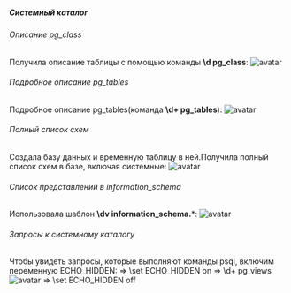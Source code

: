 ##### Системный каталог
###### Описание pg_class
Получила описание таблицы с помощью команды **\d pg_class**:
![avatar](https://sun9-23.userapi.com/impg/cL12nCZtjhp1RA8rsdC4lyWnHEsgGEDFgeti5Q/fgOEgcganS8.jpg?size=504x580&quality=96&sign=7aed6e602a1397878119b5453b206176&type=album)
###### Подробное описание pg_tables
Подробное описание pg_tables(команда **\d+ pg_tables**):
![avatar](https://sun9-48.userapi.com/impg/2UxncSnu0ny9C0Sl1Lt4SAXOoQhhrDTc0pFApA/xvhToPaPBDs.jpg?size=589x382&quality=96&sign=56f241eef0e1ba41261a5e8a716ccfda&type=album)
###### Полный список схем
Создала базу данных и временную таблицу в ней.Получила полный список схем в базе, включая системные:
![avatar](https://sun9-48.userapi.com/impg/SPpkVB7wqE4Q6f8rWtgFcizYAwnXoW5Y24il9w/-G1n3hx0sEI.jpg?size=537x469&quality=96&sign=53ef66b788704f68ed63e41543ed4d8e&type=album)
###### Список представлений в information_schema
Использовала шаблон **\dv information_schema.***:
![avatar](https://sun9-28.userapi.com/impg/oMCAUy86NXzudo7Asfgq74NRTtjauPjos18y1Q/V1yVH_4vNGg.jpg?size=559x562&quality=96&sign=ed4d4e568a519946ede0ba00d82a45d7&type=album)
######  Запросы к системному каталогу
Чтобы увидеть запросы, которые выполняют команды psql, включим переменную ECHO_HIDDEN:
=> \set ECHO_HIDDEN on
=> \d+ pg_views
![avatar](https://sun9-69.userapi.com/impg/inwqEBGxlyfqgbCSl8lAAd5jaXcMHhvQ7cMaZw/PQrhxWlRfpk.jpg?size=660x565&quality=96&sign=f30d2937050bf32fa0e82cdfc2696780&type=album)
=> \set ECHO_HIDDEN off

